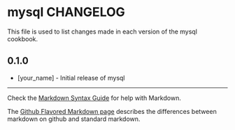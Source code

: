 mysql CHANGELOG
===================

This file is used to list changes made in each version of the mysql cookbook.

0.1.0
-----
- [your_name] - Initial release of mysql

- - -
Check the [Markdown Syntax Guide](http://daringfireball.net/projects/markdown/syntax) for help with Markdown.

The [Github Flavored Markdown page](http://github.github.com/github-flavored-markdown/) describes the differences between markdown on github and standard markdown.

